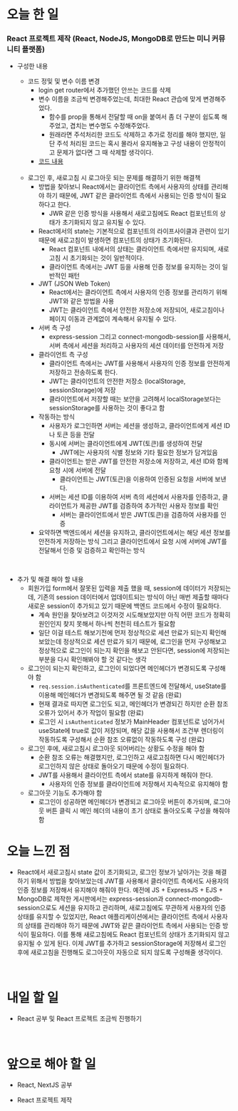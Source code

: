 # 오늘 한 일

### React 프로젝트 제작 (React, NodeJS, MongoDB로 만드는 미니 커뮤니티 플랫폼)

- 구성한 내용

  - 코드 정및 및 변수 이름 변경
    - login get router에서 추가했던 안쓰는 코드를 삭제
    - 변수 이름을 조금씩 변경해주었는데, 최대한 React 관습에 맞게 변경해주었다.
      - 함수를 prop을 통해서 전달할 때 on을 붙여서 좀 더 구분이 쉽도록 해주었고, 겹치는 변수명도 수정해주었다.
      - 원래라면 주석처리한 코드도 삭제하고 추가로 정리를 해야 했지만, 일단 주석 처리된 코드는 혹시 몰라서 유지해놓고 구성 내용이 안정적이고 문제가 없다면 그 때 삭제할 생각이다.
    - [코드 내용](https://github.com/jeongsangtae/mini-community-platform/commit/a8f522d67fde7d7640d8db664e01053feceefd41)

  <br />

  - 로그인 후, 새로고침 시 로그아웃 되는 문제를 해결하기 위한 해결책
    - 방법을 찾아보니 React에서는 클라이언트 측에서 사용자의 상태를 관리해야 하기 때문에, JWT 같은 클라이언트 측에서 사용되는 인증 방식이 필요하다고 한다.
      - JWR 같은 인증 방식을 사용해서 새로고침에도 React 컴포넌트의 상태가 초기화되지 않고 유지될 수 있다.
    - React에서의 state는 기본적으로 컴포넌트의 라이프사이클과 관련이 있기 때문에 새로고침이 발생하면 컴포넌트의 상태가 초기화된다.
      - React 컴포넌트 내에서의 상태는 클라이언트 측에서만 유지되며, 새로고침 시 초기화되는 것이 일반적이다.
      - 클라이언트 측에서는 JWT 등을 사용해 인증 정보를 유지하는 것이 일반적인 패턴
    - JWT (JSON Web Token)
      - React에서는 클라이언트 측에서 사용자의 인증 정보를 관리하기 위해 JWT와 같은 방법을 사용
      - JWT는 클라이언트 측에서 안전한 저장소에 저장되어, 새로고침이나 페이지 이동과 관계없이 계속해서 유지될 수 있다.
    - 서버 측 구성
      - express-session 그리고 connect-mongodb-session를 사용해서, 서버 측에서 세션을 처리하고 사용자의 세션 데이터를 안전하게 저장
    - 클라이언트 측 구성
      - 클라이언트 측에서는 JWT를 사용해서 사용자의 인증 정보를 안전하게 저장하고 전송하도록 한다.
      - JWT는 클라이언트의 안전한 저장소 (localStorage, sessionStorage)에 저장
      - 클라이언트에서 저장할 때는 보안을 고려해서 localStorage보다는 sessionStorage를 사용하는 것이 좋다고 함
    - 작동하는 방식
      - 사용자가 로그인하면 서버는 세션을 생성하고, 클라이언트에게 세션 ID나 토큰 등을 전달
      - 동시에 서버는 클라이언트에게 JWT(토큰)를 생성하여 전달
        - JWT에는 사용자의 식별 정보와 기타 필요한 정보가 담겨있음
      - 클라이언트는 받은 JWT를 안전한 저장소에 저장하고, 세션 ID와 함께 요청 시에 서버에 전달
        - 클라이언트는 JWT(토큰)을 이용하여 인증된 요청을 서버에 보낸다.
      - 서버는 세션 ID를 이용하여 서버 측의 세션에서 사용자를 인증하고, 클라이언트가 제공한 JWT를 검증하여 추가적인 사용자 정보를 확인
        - 서버는 클라이언트에서 받은 JWT(토큰)을 검증하여 사용자를 인증
    - 요약하면 백엔드에서 세션을 유지하고, 클라이언트에서는 해당 세션 정보를 안전하게 저장하는 방식 그리고 클라이언트에서 요청 시에 서버에 JWT를 전달해서 인증 및 검증하고 확인하는 방식

<br />

- 추가 및 해결 해야 할 내용
  - 회원가입 form에서 잘못된 입력을 제출 했을 때, session에 데이터가 저장되는데, 기존의 session 데이터에서 업데이트되는 방식이 아닌 매번 제출할 때마다 새로운 session이 추가되고 있기 때문에 백엔드 코드에서 수정이 필요하다.
    - 계속 원인을 찾아보려고 이것저것 시도해보았지만 아직 어떤 코드가 정확히 원인인지 찾지 못해서 하나씩 천천히 테스트가 필요함
    - 일단 이걸 테스트 해보기전에 먼저 정상적으로 세션 만료가 되는지 확인해보았는데 정상적으로 세션 만료가 되기 때문에, 로그인을 먼저 구성해보고 정상적으로 로그인이 되는지 확인을 해보고 안된다면, session에 저장되는 부분을 다시 확인해봐야 할 것 같다는 생각
  - 로그인이 되는지 확인하고, 로그인이 되었다면 메인헤더가 변경되도록 구성해야 함
    - `req.session.isAuthenticated`를 프론트엔드에 전달해서, useState를 이용해 메인헤더가 변경되도록 해주면 될 것 같음 (완료)
    - 현재 결과로 따지면 로그인도 되고, 메인헤더가 변경되긴 하지만 순환 참조 오류가 있어서 추가 작업이 필요함 (완료)
    - 로그인 시 `isAuthenticated` 정보가 MainHeader 컴포넌트로 넘어가서 useState에 true로 값이 저장되며, 해당 값을 사용해서 조건부 렌더링이 작동하도록 구성해서 순환 참조 오류없이 작동하도록 구성 (완료)
  - 로그인 후에, 새로고침시 로그아웃 되어버리는 상황도 수정을 해야 함
    - 순환 참조 오류는 해결했지만, 로그인하고 새로고침하면 다시 메인헤더가 로그인하지 않은 상태로 돌아오기 때문에 수정이 필요하다.
    - JWT를 사용해서 클라이언트 측에서 state를 유지하게 해줘야 한다.
      - 사용자의 인증 정보를 클라이언트에 저장해서 지속적으로 유지해야 함
  - 로그아웃 기능도 추가해야 함
    - 로그인이 성공하면 메인헤더가 변경되고 로그아웃 버튼이 추가되며, 로그아웃 버튼 클릭 시 메인 헤더의 내용이 초기 상태로 돌아오도록 구성을 해줘야 함

# 오늘 느낀 점

- React에서 새로고침시 state 값이 초기화되고, 로그인 정보가 날아가는 것을 해결하기 위해서 방법을 찾아보았는데 JWT를 사용해서 클라이언트 측에서도 사용자의 인증 정보를 저장해서 유지해야 해줘야 한다. 예전에 JS + ExpressJS + EJS + MongoDB로 제작한 게시판에서는 express-session과 connect-mongodb-session으로도 세션을 유지하고 관리하며, 새로고침에도 무관하게 사용자의 인증 상태를 유지할 수 있었지만, React 애플리케이션에서는 클라이언트 측에서 사용자의 상태를 관리해야 하기 때문에 JWT와 같은 클라이언트 측에서 사용되는 인증 방식이 필요하다. 이를 통해 새로고침에도 React 컴포넌트의 상태가 초기화되지 않고 유지될 수 있게 된다. 이제 JWT를 추가하고 sessionStorage에 저장해서 로그인 후에 새로고침을 진행해도 로그아웃이 자동으로 되지 않도록 구성해줄 생각이다.

<br />

# 내일 할 일

- React 공부 및 React 프로젝트 조금씩 진행하기

<br />

# 앞으로 해야 할 일

- React, NextJS 공부

- React 프로젝트 제작
